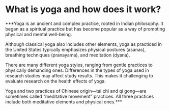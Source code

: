 # What is yoga and how does it work?

***Yoga is an ancient and complex practice, rooted in Indian philosophy. It began as a spiritual practice but has become popular as a way of promoting physical and mental well-being.

Although classical yoga also includes other elements, yoga as practiced in the United States typically emphasizes physical postures (asanas), breathing techniques (pranayama), and meditation (dyana). 

There are many different yoga styles, ranging from gentle practices to physically demanding ones. Differences in the types of yoga used in research studies may affect study results. This makes it challenging to evaluate research on the health effects of yoga.

Yoga and two practices of Chinese origin—tai chi and qi gong—are sometimes called “meditative movement” practices. All three practices include both meditative elements and physical ones.***

